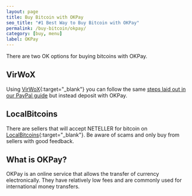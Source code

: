 ```yaml
---
layout: page
title: Buy Bitcoin with OKPay
seo_title: "#1 Best Way to Buy Bitcoin with OKPay"
permalink: /buy-bitcoin/okpay/
category: [buy, menu]
label: OKPay
---
```

There are two OK options for buying bitcoins with OKPay. 

## VirWoX 

Using [VirWoX](https://www.virwox.com?r=22aa25){:target="_blank"} you can follow the same [steps laid out in our PayPal guide](/buy-bitcoin/paypal/) but instead deposit with OKPay. 

## LocalBitcoins

There are sellers that will accept NETELLER for bitcoin on [LocalBitcoins](https://localbitcoins.com/buy-bitcoins-online/okpay/?ch=fd49){:target="_blank"}. Be aware of scams and only buy from sellers with good feedback. 

## What is OKPay?

OKPay is an online service that allows the transfer of currency electronically. They have relatively low fees and are commonly used for international money transfers.